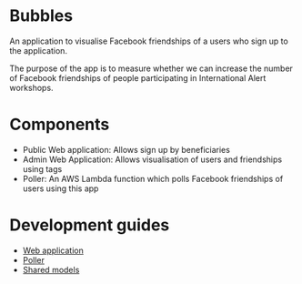 Bubbles
===
An application to visualise Facebook friendships of a users who sign up to the application.

The purpose of the app is to measure whether we can increase the number of Facebook friendships of people participating in International Alert workshops.

Components
===
- Public Web application: Allows sign up by beneficiaries
- Admin Web Application: Allows visualisation of users and friendships using tags
- Poller: An AWS Lambda function which polls Facebook friendships of users using this app

Development guides
===
- [Web application](./web/README.md)
- [Poller](./web/README.md)
- [Shared models](./shared/README.md)